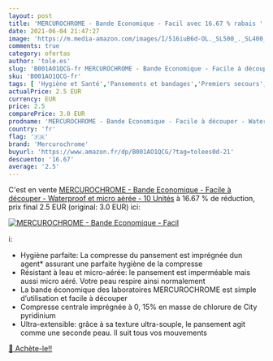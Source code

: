 ```yaml
---
layout: post
title: 'MERCUROCHROME - Bande Economique - Facil avec 16.67 % rabais '
date: 2021-06-04 21:47:27
image: 'https://m.media-amazon.com/images/I/516iuB6d-OL._SL500_._SL400_.jpg'
comments: true
category: ofertas
author: 'tole.es'
slug: 'B001AO1QCG-fr MERCUROCHROME - Bande Economique - Facile à découper -...'
sku: 'B001AO1QCG-fr'
tags: [ 'Hygiène et Santé','Pansements et bandages','Premiers secours','Santé et premiers soins','mercurochrome', ]
actualPrice: 2.5 EUR
currency: EUR
price: 2.5
comparePrice: 3.0 EUR
prodname: 'MERCUROCHROME - Bande Economique - Facile à découper - Waterproof et micro aérée - 10 Unités'
country: 'fr'
flag: '🇫🇷'
brand: 'Mercurochrome'
buyurl: 'https://www.amazon.fr/dp/B001AO1QCG/?tag=tolees0d-21'
descuento: '16.67'
average: '2.5'
---
```


C'est en vente [MERCUROCHROME - Bande Economique - Facile à découper - Waterproof et micro aérée - 10 Unités](https://www.amazon.fr/dp/B001AO1QCG/?tag=tolees0d-21)  à  16.67 % de réduction, prix final  2.5 EUR (original: 3.0 EUR) ici:

[![MERCUROCHROME - Bande Economique - Facil](https://m.media-amazon.com/images/I/516iuB6d-OL._SL500_._SL400_.jpg)](https://www.amazon.fr/dp/B001AO1QCG/?tag=tolees0d-21)

ℹ️:

- Hygiène parfaite: La compresse du pansement est imprégnée dun agent* assurant une parfaite hygiène de la compresse
- Résistant à leau et micro-aérée: le pansement est imperméable mais aussi micro aéré. Votre peau respire ainsi normalement
- La bande économique des laboratoires MERCUROCHROME est simple d’utilisation et facile à découper
- Compresse centrale imprégnée à 0, 15% en masse de chlorure de City pyridinium
- Ultra-extensible: grâce à sa texture ultra-souple, le pansement agit comme une seconde peau. Il suit tous vos mouvements

[🛒 Achète-le!!](https://www.amazon.fr/dp/B001AO1QCG/?tag=tolees0d-21)
